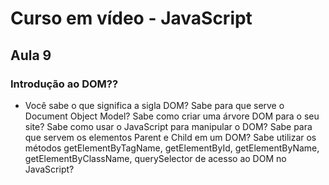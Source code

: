 # Curso em vídeo - JavaScript 

## Aula 9
### Introdução ao DOM??
- Você sabe o que significa a sigla DOM? Sabe para que serve o Document Object Model? Sabe como criar uma árvore DOM para o seu site? Sabe como usar o JavaScript para manipular o DOM? Sabe para que servem os elementos Parent e Child em um DOM? Sabe utilizar os métodos getElementByTagName, getElementById, getElementByName, getElementByClassName, querySelector de acesso ao DOM no JavaScript?